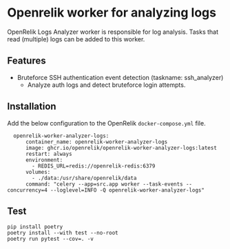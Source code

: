 # Openrelik worker for analyzing logs
OpenRelik Logs Analyzer worker is responsible for log analysis. Tasks that read (multiple) logs can be added to this worker.

## Features
- Bruteforce SSH authentication event detection (taskname: ssh_analyzer)
   - Analyze auth logs and detect bruteforce login attempts.

## Installation
Add the below configuration to the OpenRelik `docker-compose.yml` file.

```
  openrelik-worker-analyzer-logs:
      container_name: openrelik-worker-analyzer-logs
      image: ghcr.io/openrelik/openrelik-worker-analyzer-logs:latest
      restart: always
      environment:
        - REDIS_URL=redis://openrelik-redis:6379
      volumes:
        - ./data:/usr/share/openrelik/data
      command: "celery --app=src.app worker --task-events --concurrency=4 --loglevel=INFO -Q openrelik-worker-analyzer-logs"
```

## Test
```
pip install poetry
poetry install --with test --no-root
poetry run pytest --cov=. -v
```